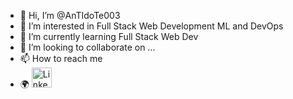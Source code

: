 - 👋 Hi, I’m @AnTIdoTe003
- 👀 I’m interested in Full Stack Web Development ML and DevOps
- 🌱 I’m currently learning Full Stack Web Dev
- 💞️ I’m looking to collaborate on ...
- 📫 How to reach me 
- 🌍 <a href = "https://www.linkedin.com/in/debmalya-biswas-340655209/"> <img width = "32px" alt="Linkedin" src = "https://drive.google.com/file/d/1-vF2tQ754pW-z2v1K0tMyw99Y77D81iz/view?usp=sharing"/> </a>
<!---
AnTIdoTe003/AnTIdoTe003 is a ✨ special ✨ repository because its `README.md` (this file) appears on your GitHub profile.
You can click the Preview link to take a look at your changes.
--->
